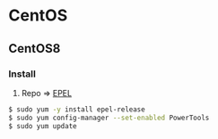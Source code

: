 # CentOS

## CentOS8

### Install
1. Repo => [EPEL](https://www.cyberciti.biz/faq/how-to-enable-and-install-epel-repo-on-centos-8-x/)
```bash
$ sudo yum -y install epel-release
$ sudo yum config-manager --set-enabled PowerTools
$ sudo yum update
```
